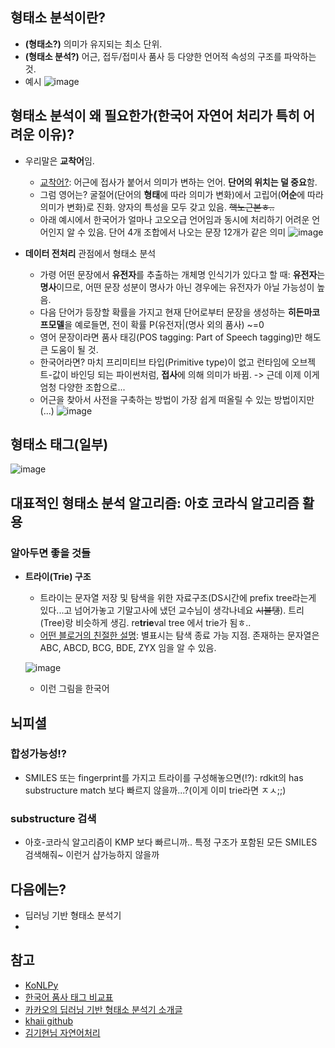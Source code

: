 ## 형태소 분석이란?
- **(형태소?)** 의미가 유지되는 최소 단위.
- **(형태소 분석?)** 어근, 접두/접미사 품사 등 다양한 언어적 속성의 구조를 파악하는 것.
- 예시
![image](https://user-images.githubusercontent.com/126950833/234180945-28fb72f7-1357-46e1-b8b0-82e106b733c3.png)

## 형태소 분석이 왜 필요한가(한국어 자연어 처리가 특히 어려운 이유)?
- 우리말은 **교착어**임.
  - [교착어?](https://namu.wiki/w/%EA%B5%90%EC%B0%A9%EC%96%B4): 어근에 접사가 붙어서 의미가 변하는 언어. **단어의 위치는 덜 중요**함. 
  - 그럼 영어는? 굴절어(단어의 **형태**에 따라 의미가 변화)에서 고립어(**어순**에 따라 의미가 변화)로 진화. 양자의 특성을 모두 갖고 있음. ~~핵노근본ㅎ..~~
  - 아래 예시에서 한국어가 얼마나 고오오급 언어임과 동시에 처리하기 어려운 언어인지 알 수 있음. 단어 4개 조합에서 나오는 문장 12개가 같은 의미
  ![image](https://user-images.githubusercontent.com/126950833/234159602-0ead4883-744e-4809-9b81-927a83843567.png)

- **데이터 전처리** 관점에서 형태소 분석
  - 가령 어떤 문장에서 **유전자**를 추출하는 개체명 인식기가 있다고 할 때: **유전자**는 **명사**이므로, 어떤 문장 성분이 명사가 아닌 경우에는 유전자가 아닐 가능성이 높음.
  - 다음 단어가 등장할 확률을 가지고 현재 단어로부터 문장을 생성하는 **히든마코프모델**을 예로들면, 전이 확률 P(유전자|(명사 외의 품사) ~=0
  - 영어 문장이라면 품사 태깅(POS tagging: Part of Speech tagging)만 해도 큰 도움이 될 것. 
  - 한국어라면? 마치 프리미티브 타입(Primitive type)이 없고 런타임에 오브젝트-값이 바인딩 되는 파이썬처럼, **접사**에 의해 의미가 바뀜. -> 근데 이제 이게 엄청 다양한 조합으로...
  - 어근을 찾아서 사전을 구축하는 방법이 가장 쉽게 떠올릴 수 있는 방법이지만(...)
  ![image](https://user-images.githubusercontent.com/126950833/234161882-6499981d-e46a-4b59-84e1-d085f509d263.png)
  
## 형태소 태그(일부)
![image](https://user-images.githubusercontent.com/126950833/234161154-9f4dfadb-cde2-4dbb-be0f-eb4c2844c7c7.png)

## 대표적인 형태소 분석 알고리즘: 아호 코라식 알고리즘 활용
### 알아두면 좋을 것들
- **트라이(Trie) 구조**
  - 트라이는 문자열 저장 및 탐색을 위한 자료구조(DS시간에 prefix tree라는게 있다...고 넘어가놓고 기말고사에 냈던 교수님이 생각나네요 ~~시불탱~~). 트리(Tree)랑 비슷하게 생김. re**trie**val tree 에서 trie가 됨ㅎ.. 
  - [어떤 블로거의 친절한 설명](https://yabmoons.tistory.com/379): 별표시는 탐색 종료 가능 지점. 존재하는 문자열은 ABC, ABCD, BCG, BDE, ZYX 임을 알 수 있음.
  
  ![image](https://user-images.githubusercontent.com/126950833/234204904-c81d40e9-7c71-4580-9bca-1b840cb0b00a.png)
  - 이런 그림을 한국어 

## 뇌피셜
### 합성가능성!?
- SMILES 또는 fingerprint를 가지고 트라이를 구성해놓으면(!?): rdkit의 has substructure match 보다 빠르지 않을까...?(이게 이미 trie라면 ㅈㅅ;;)
### substructure 검색
- 아호-코라식 알고리즘이 KMP 보다 빠르니까.. 특정 구조가 포함된 모든 SMILES 검색해줘~ 이런거 샵가능하지 않을까
## 다음에는?
- 딥러닝 기반 형태소 분석기
- 
## 참고
- [KoNLPy](https://konlpy-ko.readthedocs.io/ko/v0.4.3/morph/)
- [한국어 품사 태그 비교표](https://docs.google.com/spreadsheets/d/1OGAjUvalBuX-oZvZ_-9tEfYD2gQe7hTGsgUpiiBSXI8/edit#gid=0)
- [카카오의 딥러닝 기반 형태소 분석기 소개글](https://brunch.co.kr/@kakao-it/308)
- [khaii github](https://brunch.co.kr/@kakao-it/308)
- [김기현님 자연어처리](https://kh-kim.gitbook.io/natural-language-processing-with-pytorch/)
